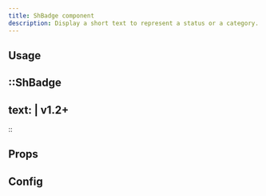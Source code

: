```yaml
---
title: ShBadge component
description: Display a short text to represent a status or a category.
---
```


## Usage


::ShBadge
---
text: |
    v1.2+
---
::

## Props


## Config


